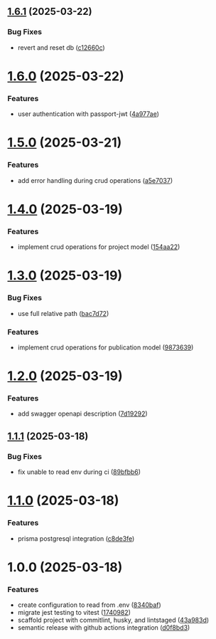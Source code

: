 ## [1.6.1](https://github.com/dejongyeong/portfolio-server/compare/v1.6.0...v1.6.1) (2025-03-22)


### Bug Fixes

* revert and reset db ([c12660c](https://github.com/dejongyeong/portfolio-server/commit/c12660c06e072f9884ec19e05401a2702a8d73cd))

# [1.6.0](https://github.com/dejongyeong/portfolio-server/compare/v1.5.0...v1.6.0) (2025-03-22)


### Features

* user authentication with passport-jwt ([4a977ae](https://github.com/dejongyeong/portfolio-server/commit/4a977ae97949451e089b74862088ca6acbb465e5))

# [1.5.0](https://github.com/dejongyeong/portfolio-server/compare/v1.4.0...v1.5.0) (2025-03-21)


### Features

* add error handling during crud operations ([a5e7037](https://github.com/dejongyeong/portfolio-server/commit/a5e7037bdd193c12d56abdf1a1d63af74311930f))

# [1.4.0](https://github.com/dejongyeong/portfolio-server/compare/v1.3.0...v1.4.0) (2025-03-19)


### Features

* implement crud operations for project model ([154aa22](https://github.com/dejongyeong/portfolio-server/commit/154aa227844ca4dd07e4b14eaecd34e48bf8b7b4))

# [1.3.0](https://github.com/dejongyeong/portfolio-server/compare/v1.2.0...v1.3.0) (2025-03-19)


### Bug Fixes

* use full relative path ([bac7d72](https://github.com/dejongyeong/portfolio-server/commit/bac7d72d8d69638dc7f64c23eb1bd4f2b7bbd582))


### Features

* implement crud operations for publication model ([9873639](https://github.com/dejongyeong/portfolio-server/commit/9873639695d7bd9085e9bc24c46fca51dc7d62fd))

# [1.2.0](https://github.com/dejongyeong/portfolio-server/compare/v1.1.1...v1.2.0) (2025-03-19)


### Features

* add swagger openapi description ([7d19292](https://github.com/dejongyeong/portfolio-server/commit/7d192920ea8942c69966a0f5a48618e3cd4fa693))

## [1.1.1](https://github.com/dejongyeong/portfolio-server/compare/v1.1.0...v1.1.1) (2025-03-18)


### Bug Fixes

* fix unable to read env during ci ([89bfbb6](https://github.com/dejongyeong/portfolio-server/commit/89bfbb6b1ed506e01082d4030a526eb6049c9d76))

# [1.1.0](https://github.com/dejongyeong/portfolio-server/compare/v1.0.0...v1.1.0) (2025-03-18)


### Features

* prisma postgresql integration ([c8de3fe](https://github.com/dejongyeong/portfolio-server/commit/c8de3fe1e641673877d11699a79aa38fe2a8014f))

# 1.0.0 (2025-03-18)


### Features

* create configuration to read from .env ([8340baf](https://github.com/dejongyeong/portfolio-server/commit/8340baf4ce0f963e2c8207726690d1c7a8a85777))
* migrate jest testing to vitest ([1740982](https://github.com/dejongyeong/portfolio-server/commit/17409827140f7b8f00ec00f39302fbcaf2d2a587))
* scaffold project with commitlint, husky, and lintstaged ([43a983d](https://github.com/dejongyeong/portfolio-server/commit/43a983d9d0ae3cba0c209db6f3ae7766f90b6a9a))
* semantic release with github actions integration ([d0f8bd3](https://github.com/dejongyeong/portfolio-server/commit/d0f8bd30b6a7e43a0b81b7502d0425de98f0e7b0))
